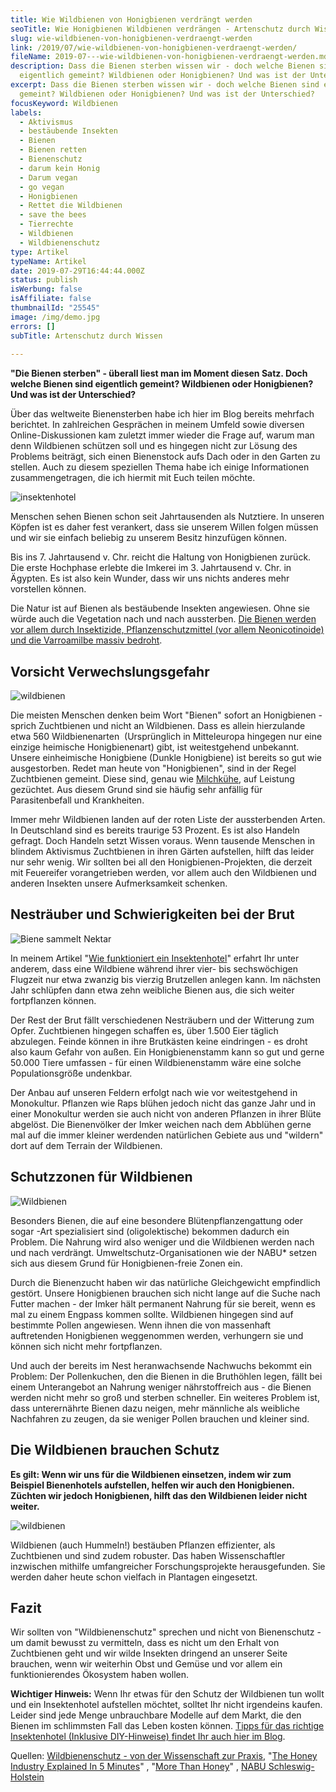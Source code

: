 ```yaml
---
title: Wie Wildbienen von Honigbienen verdrängt werden
seoTitle: Wie Honigbienen Wildbienen verdrängen - Artenschutz durch Wissen
slug: wie-wildbienen-von-honigbienen-verdraengt-werden
link: /2019/07/wie-wildbienen-von-honigbienen-verdraengt-werden/
fileName: 2019-07---wie-wildbienen-von-honigbienen-verdraengt-werden.md
description: Dass die Bienen sterben wissen wir - doch welche Bienen sind
  eigentlich gemeint? Wildbienen oder Honigbienen? Und was ist der Unterschied?
excerpt: Dass die Bienen sterben wissen wir - doch welche Bienen sind eigentlich
  gemeint? Wildbienen oder Honigbienen? Und was ist der Unterschied?
focusKeyword: Wildbienen
labels:
  - Aktivismus
  - bestäubende Insekten
  - Bienen
  - Bienen retten
  - Bienenschutz
  - darum kein Honig
  - Darum vegan
  - go vegan
  - Honigbienen
  - Rettet die Wildbienen
  - save the bees
  - Tierrechte
  - Wildbienen
  - Wildbienenschutz
type: Artikel
typeName: Artikel
date: 2019-07-29T16:44:44.000Z
status: publish
isWerbung: false
isAffiliate: false
thumbnailId: "25545"
image: /img/demo.jpg
errors: []
subTitle: Artenschutz durch Wissen
  
---
```


**"Die Bienen sterben" - überall liest man im Moment diesen Satz. Doch welche
Bienen sind eigentlich gemeint? Wildbienen oder Honigbienen? Und was ist der
Unterschied?**

Über das weltweite Bienensterben habe ich hier im Blog bereits mehrfach
berichtet. In zahlreichen Gesprächen in meinem Umfeld sowie diversen
Online-Diskussionen kam zuletzt immer wieder die Frage auf, warum man denn
Wildbienen schützen soll und es hingegen nicht zur Lösung des Problems beiträgt,
sich einen Bienenstock aufs Dach oder in den Garten zu stellen. Auch zu diesem
speziellen Thema habe ich einige Informationen zusammengetragen, die ich hiermit
mit Euch teilen möchte.

![insektenhotel](http://cardamonchai.com/wp-content/uploads/2019/05/2019-05-05-bees-17-400x300.jpg "Biene im Nestbaubetrieb")

Menschen sehen Bienen schon seit Jahrtausenden als Nutztiere. In unseren Köpfen
ist es daher fest verankert, dass sie unserem Willen folgen müssen und wir sie
einfach beliebig zu unserem Besitz hinzufügen können.

Bis ins 7. Jahrtausend v. Chr. reicht die Haltung von Honigbienen zurück. Die
erste Hochphase erlebte die Imkerei im 3. Jahrtausend v. Chr. in Ägypten. Es ist
also kein Wunder, dass wir uns nichts anderes mehr vorstellen können.

Die Natur ist auf Bienen als bestäubende Insekten angewiesen. Ohne sie würde
auch die Vegetation nach und nach aussterben.
[Die Bienen werden vor allem durch Insektizide, Pflanzenschutzmittel (vor allem Neonicotinoide) und die Varroamilbe massiv bedroht](/2019/07/kampf-gegen-das-bienensterben/).

## Vorsicht Verwechslungsgefahr

![wildbienen](http://cardamonchai.com/wp-content/uploads/2019/07/biene2-400x300.jpg "Biene im Spätsommer")

Die meisten Menschen denken beim Wort "Bienen" sofort an Honigbienen - sprich
Zuchtbienen und nicht an Wildbienen. Dass es allein hierzulande etwa 560
Wildbienenarten  (Ursprünglich in Mitteleuropa hingegen nur eine einzige
heimische Honigbienenart) gibt, ist weitestgehend unbekannt. Unsere einheimische
Honigbiene (Dunkle Honigbiene) ist bereits so gut wie ausgestorben. Redet man
heute von "Honigbienen", sind in der Regel Zuchtbienen gemeint. Diese sind,
genau wie [Milchkühe](/2014/09/pflanzenmilch-wieso-denn-blos/), auf Leistung
gezüchtet. Aus diesem Grund sind sie häufig sehr anfällig für Parasitenbefall
und Krankheiten.

Immer mehr Wildbienen landen auf der roten Liste der aussterbenden Arten. In
Deutschland sind es bereits traurige 53 Prozent. Es ist also Handeln gefragt.
Doch Handeln setzt Wissen voraus. Wenn tausende Menschen in blindem Aktivismus
Zuchtbienen in ihren Gärten aufstellen, hilft das leider nur sehr wenig. Wir
sollten bei all den Honigbienen-Projekten, die derzeit mit Feuereifer
vorangetrieben werden, vor allem auch den Wildbienen und anderen Insekten unsere
Aufmerksamkeit schenken.

## Nesträuber und Schwierigkeiten bei der Brut

![Biene sammelt Nektar](http://cardamonchai.com/wp-content/uploads/2014/10/14357441908_09b3d46f87_z-640x427.jpg "Biene sammelt Nektar")

In meinem Artikel
"[Wie funktioniert ein Insektenhotel](/2019/05/insektenhotel-bienen-auf-dem-balkon/)"
erfahrt Ihr unter anderem, dass eine Wildbiene während ihrer vier- bis
sechswöchigen Flugzeit nur etwa zwanzig bis vierzig Brutzellen anlegen kann. Im
nächsten Jahr schlüpfen dann etwa zehn weibliche Bienen aus, die sich weiter
fortpflanzen können.

Der Rest der Brut fällt verschiedenen Nesträubern und der Witterung zum Opfer.
Zuchtbienen hingegen schaffen es, über 1.500 Eier täglich abzulegen. Feinde
können in ihre Brutkästen keine eindringen - es droht also kaum Gefahr von
außen. Ein Honigbienenstamm kann so gut und gerne 50.000 Tiere umfassen - für
einen Wildbienenstamm wäre eine solche Populationsgröße undenkbar.

Der Anbau auf unseren Feldern erfolgt nach wie vor weitestgehend in Monokultur.
Pflanzen wie Raps blühen jedoch nicht das ganze Jahr und in einer Monokultur
werden sie auch nicht von anderen Pflanzen in ihrer Blüte abgelöst. Die
Bienenvölker der Imker weichen nach dem Abblühen gerne mal auf die immer kleiner
werdenden natürlichen Gebiete aus und "wildern" dort auf dem Terrain der
Wildbienen.

## Schutzzonen für Wildbienen

![Wildbienen](http://cardamonchai.com/wp-content/uploads/2019/07/biene1-400x300.jpg "Etwa 30 Prozent der Bienen sind oligolektisch - sie bevorzugen eine bestimmte Blütenpflanzengattung oder sogar -Art")

Besonders Bienen, die auf eine besondere Blütenpflanzengattung oder sogar -Art
spezialisiert sind (oligolektische) bekommen dadurch ein Problem. Die Nahrung
wird also weniger und die Wildbienen werden nach und nach verdrängt.
Umweltschutz-Organisationen wie der NABU\* setzen sich aus diesem Grund für
Honigbienen-freie Zonen ein.

Durch die Bienenzucht haben wir das natürliche Gleichgewicht empfindlich
gestört. Unsere Honigbienen brauchen sich nicht lange auf die Suche nach Futter
machen - der Imker hält permanent Nahrung für sie bereit, wenn es mal zu einem
Engpass kommen sollte. Wildbienen hingegen sind auf bestimmte Pollen angewiesen.
Wenn ihnen die von massenhaft auftretenden Honigbienen weggenommen werden,
verhungern sie und können sich nicht mehr fortpflanzen.

Und auch der bereits im Nest heranwachsende Nachwuchs bekommt ein Problem: Der
Pollenkuchen, den die Bienen in die Bruthöhlen legen, fällt bei einem
Unterangebot an Nahrung weniger nährstoffreich aus - die Bienen werden nicht
mehr so groß und sterben schneller. Ein weiteres Problem ist, dass unterernährte
Bienen dazu neigen, mehr männliche als weibliche Nachfahren zu zeugen, da sie
weniger Pollen brauchen und kleiner sind.

## Die Wildbienen brauchen Schutz

**Es gilt: Wenn wir uns für die Wildbienen einsetzen, indem wir zum Beispiel
Bienenhotels aufstellen, helfen wir auch den Honigbienen. Züchten wir jedoch
Honigbienen, hilft das den Wildbienen leider nicht weiter.**

![wildbienen](http://cardamonchai.com/wp-content/uploads/2019/07/biene3-400x301.jpg "Die Hummeln sind eine zu den Echten Bienen gehörende Gattung staatenbildender Insekten")

Wildbienen (auch Hummeln!) bestäuben Pflanzen effizienter, als Zuchtbienen und
sind zudem robuster. Das haben Wissenschaftler inzwischen mithilfe umfangreicher
Forschungsprojekte herausgefunden. Sie werden daher heute schon vielfach in
Plantagen eingesetzt.

## Fazit

Wir sollten von "Wildbienenschutz" sprechen und nicht von Bienenschutz - um
damit bewusst zu vermitteln, dass es nicht um den Erhalt von Zuchtbienen geht
und wir wilde Insekten dringend an unserer Seite brauchen, wenn wir weiterhin
Obst und Gemüse und vor allem ein funktionierendes Ökosystem haben wollen.

**Wichtiger Hinweis:** Wenn Ihr etwas für den Schutz der Wildbienen tun wollt
und ein Insektenhotel aufstellen möchtet, solltet Ihr nicht irgendeins kaufen.
Leider sind jede Menge unbrauchbare Modelle auf dem Markt, die den Bienen im
schlimmsten Fall das Leben kosten können.
[Tipps für das richtige Insektenhotel (Inklusive DIY-Hinweise) findet Ihr auch hier im Blog](/2019/05/insektenhotel-bienen-auf-dem-balkon/).

Quellen:
[Wildbienenschutz - von der Wissenschaft zur Praxis](https://amzn.to/2YxZls4),
"[The Honey Industry Explained In 5 Minutes](https://youtu.be/AvV_vGFJa6s)" ,
"[More Than Honey](http://www.morethanhoney.ch/)" ,
[NABU Schleswig-Holstein](https://schleswig-holstein.nabu.de/tiere-und-pflanzen/insekten/wespen/19172.html)

  